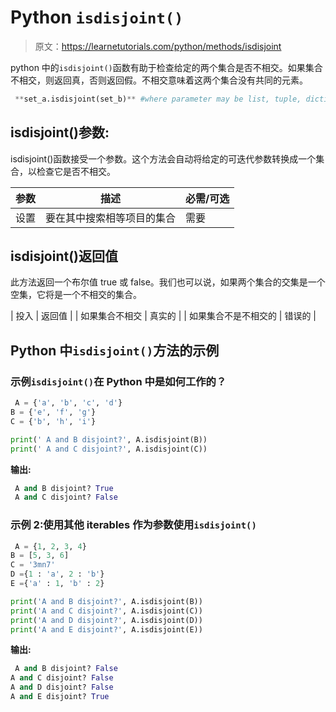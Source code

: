 # Python `isdisjoint()`

> 原文：<https://learnetutorials.com/python/methods/isdisjoint>

python 中的`isdisjoint()`函数有助于检查给定的两个集合是否不相交。如果集合不相交，则返回真，否则返回假。不相交意味着这两个集合没有共同的元素。

```py
 **set_a.isdisjoint(set_b)** #where parameter may be list, tuple, dictionary, and string 

```

## isdisjoint()参数:

isdisjoint()函数接受一个参数。这个方法会自动将给定的可迭代参数转换成一个集合，以检查它是否不相交。

| 参数 | 描述 | 必需/可选 |
| --- | --- | --- |
| 设置 | 要在其中搜索相等项目的集合 | 需要 |

## isdisjoint()返回值

此方法返回一个布尔值 true 或 false。我们也可以说，如果两个集合的交集是一个空集，它将是一个不相交的集合。

| 投入 | 返回值 |
| 如果集合不相交 | 真实的 |
| 如果集合不是不相交的 | 错误的 |

## Python 中`isdisjoint()`方法的示例

### 示例`isdisjoint()`在 Python 中是如何工作的？

```py
 A = {'a', 'b', 'c', 'd'}
B = {'e', 'f', 'g'}
C = {'b', 'h', 'i'}

print(' A and B disjoint?', A.isdisjoint(B))
print(' A and C disjoint?', A.isdisjoint(C)) 

```

**输出:**

```py
 A and B disjoint? True
 A and C disjoint? False 
```

### 示例 2:使用其他 iterables 作为参数使用`isdisjoint()`

```py
 A = {1, 2, 3, 4}
B = [5, 3, 6]
C = '3mn7'
D ={1 : 'a', 2 : 'b'}
E ={'a' : 1, 'b' : 2}

print('A and B disjoint?', A.isdisjoint(B))
print('A and C disjoint?', A.isdisjoint(C))
print('A and D disjoint?', A.isdisjoint(D))
print('A and E disjoint?', A.isdisjoint(E)) 

```

**输出:**

```py
 A and B disjoint? False
A and C disjoint? False
A and D disjoint? False
A and E disjoint? True
```